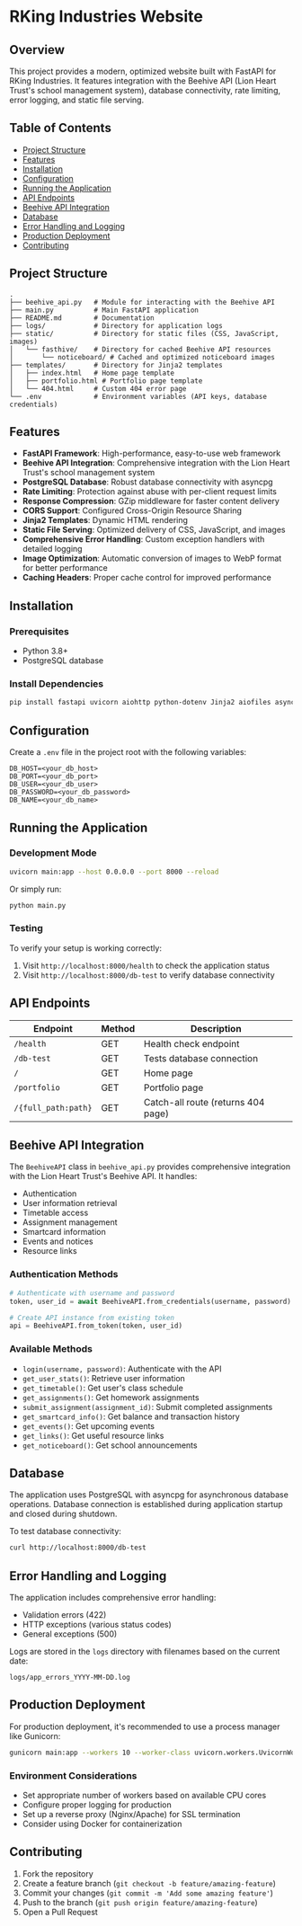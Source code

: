# RKing Industries Website

## Overview

This project provides a modern, optimized website built with FastAPI for RKing Industries. It features integration with the Beehive API (Lion Heart Trust's school management system), database connectivity, rate limiting, error logging, and static file serving.

## Table of Contents

- [Project Structure](#project-structure)
- [Features](#features)
- [Installation](#installation)
- [Configuration](#configuration)
- [Running the Application](#running-the-application)
- [API Endpoints](#api-endpoints)
- [Beehive API Integration](#beehive-api-integration)
- [Database](#database)
- [Error Handling and Logging](#error-handling-and-logging)
- [Production Deployment](#production-deployment)
- [Contributing](#contributing)

## Project Structure

```
.
├── beehive_api.py   # Module for interacting with the Beehive API
├── main.py          # Main FastAPI application
├── README.md        # Documentation
├── logs/            # Directory for application logs
├── static/          # Directory for static files (CSS, JavaScript, images)
│   └── fasthive/    # Directory for cached Beehive API resources
│       └── noticeboard/ # Cached and optimized noticeboard images
├── templates/       # Directory for Jinja2 templates
│   ├── index.html   # Home page template
│   ├── portfolio.html # Portfolio page template
│   └── 404.html     # Custom 404 error page
└── .env             # Environment variables (API keys, database credentials)
```

## Features

- **FastAPI Framework**: High-performance, easy-to-use web framework
- **Beehive API Integration**: Comprehensive integration with the Lion Heart Trust's school management system
- **PostgreSQL Database**: Robust database connectivity with asyncpg
- **Rate Limiting**: Protection against abuse with per-client request limits
- **Response Compression**: GZip middleware for faster content delivery
- **CORS Support**: Configured Cross-Origin Resource Sharing
- **Jinja2 Templates**: Dynamic HTML rendering
- **Static File Serving**: Optimized delivery of CSS, JavaScript, and images
- **Comprehensive Error Handling**: Custom exception handlers with detailed logging
- **Image Optimization**: Automatic conversion of images to WebP format for better performance
- **Caching Headers**: Proper cache control for improved performance

## Installation

### Prerequisites

- Python 3.8+
- PostgreSQL database

### Install Dependencies

```bash
pip install fastapi uvicorn aiohttp python-dotenv Jinja2 aiofiles asyncpg python-multipart python-jwt pillow
```

## Configuration

Create a `.env` file in the project root with the following variables:

```
DB_HOST=<your_db_host>
DB_PORT=<your_db_port>
DB_USER=<your_db_user>
DB_PASSWORD=<your_db_password>
DB_NAME=<your_db_name>
```

## Running the Application

### Development Mode

```bash
uvicorn main:app --host 0.0.0.0 --port 8000 --reload
```

Or simply run:

```bash
python main.py
```

### Testing

To verify your setup is working correctly:

1. Visit `http://localhost:8000/health` to check the application status
2. Visit `http://localhost:8000/db-test` to verify database connectivity

## API Endpoints

| Endpoint | Method | Description |
|----------|--------|-------------|
| `/health` | GET | Health check endpoint |
| `/db-test` | GET | Tests database connection |
| `/` | GET | Home page |
| `/portfolio` | GET | Portfolio page |
| `/{full_path:path}` | GET | Catch-all route (returns 404 page) |

## Beehive API Integration

The `BeehiveAPI` class in `beehive_api.py` provides comprehensive integration with the Lion Heart Trust's Beehive API. It handles:

- Authentication
- User information retrieval
- Timetable access
- Assignment management
- Smartcard information
- Events and notices
- Resource links

### Authentication Methods

```python
# Authenticate with username and password
token, user_id = await BeehiveAPI.from_credentials(username, password)

# Create API instance from existing token
api = BeehiveAPI.from_token(token, user_id)
```

### Available Methods

- `login(username, password)`: Authenticate with the API
- `get_user_stats()`: Retrieve user information
- `get_timetable()`: Get user's class schedule
- `get_assignments()`: Get homework assignments
- `submit_assignment(assignment_id)`: Submit completed assignments
- `get_smartcard_info()`: Get balance and transaction history
- `get_events()`: Get upcoming events
- `get_links()`: Get useful resource links
- `get_noticeboard()`: Get school announcements

## Database

The application uses PostgreSQL with asyncpg for asynchronous database operations. Database connection is established during application startup and closed during shutdown.

To test database connectivity:

```bash
curl http://localhost:8000/db-test
```

## Error Handling and Logging

The application includes comprehensive error handling:

- Validation errors (422)
- HTTP exceptions (various status codes)
- General exceptions (500)

Logs are stored in the `logs` directory with filenames based on the current date:

```
logs/app_errors_YYYY-MM-DD.log
```

## Production Deployment

For production deployment, it's recommended to use a process manager like Gunicorn:

```bash
gunicorn main:app --workers 10 --worker-class uvicorn.workers.UvicornWorker --bind 0.0.0.0:8000 --log-level warning
```

### Environment Considerations

- Set appropriate number of workers based on available CPU cores
- Configure proper logging for production
- Set up a reverse proxy (Nginx/Apache) for SSL termination
- Consider using Docker for containerization

## Contributing

1. Fork the repository
2. Create a feature branch (`git checkout -b feature/amazing-feature`)
3. Commit your changes (`git commit -m 'Add some amazing feature'`)
4. Push to the branch (`git push origin feature/amazing-feature`)
5. Open a Pull Request
